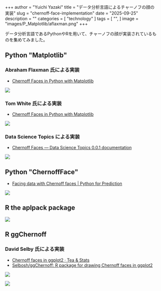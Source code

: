 +++
author = "Yuichi Yazaki"
title = "データ分析言語によるチャーノフの顔の実装"
slug = "chernoff-face-implementation"
date = "2025-09-25"
description = ""
categories = [
    "technology"
]
tags = [
    "",
]
image = "images/P_Matplotlib/aflaxman.png"
+++

データ分析言語であるPythonやRを用いて、チャーノフの顔が実装されているものを集めてみました。

<!--more-->

## Python "Matplotlib"

### Abraham Flaxman 氏による実装

- [Chernoff Faces in Python with Matplotlib](https://gist.github.com/aflaxman/4043086)

![](images/P_Matplotlib/aflaxman.png)


### Tom White 氏による実装

- [Chernoff Faces in Python with Matplotlib](https://gist.github.com/dribnet/e26f52f423f0656c1bb8fc6f4e741cc2)

![](images/P_Matplotlib/dribnet.png)


### Data Science Topics による実装

- [Chernoff Faces — Data Science Topics 0.0.1 documentation](https://datascience.oneoffcoder.com/chernoff-faces.html)

![](images/P_Matplotlib/oneoffcoder.png)


## Python "ChernoffFace"

- [Facing data with Chernoff faces | Python for Prediction](https://pythonforprediction.wordpress.com/2022/12/25/facing-data-with-chernoff-faces/)

![](images/P_ChernoffFace/output_16_0.png)

## R the aplpack package

![](images/R_aplpack/Chernoff-faces-with-state-names-550x571.png)

## R ggChernoff

### David Selby 氏による実装

- [Chernoff faces in ggplot2 · Tea & Stats](https://selbydavid.com/2017/06/25/ggchernoff/)
- [Selbosh/ggChernoff: R package for drawing Chernoff faces in ggplot2](https://github.com/Selbosh/ggChernoff)

![](images/R_ggChernoff/ggchernoff.png)

![](images/R_ggChernoff/R_ggChernoff.png)

